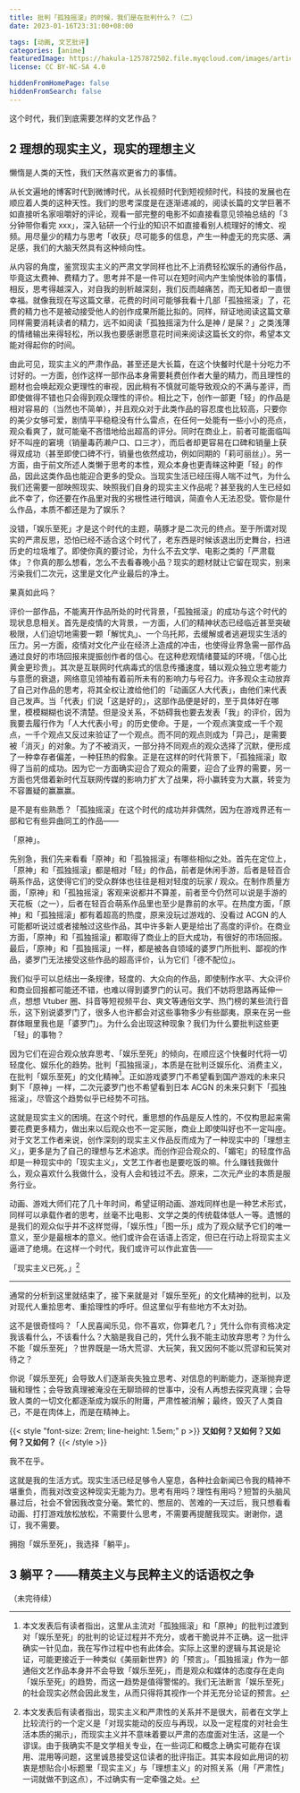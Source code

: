 ```yaml
---
title: 批判「孤独摇滚」的时候，我们是在批判什么？（二）
date: 2023-01-16T23:31:00+08:00

tags: [动画, 文艺批评]
categories: [anime]
featuredImage: https://hakula-1257872502.file.myqcloud.com/images/article-covers/btr.webp
license: CC BY-NC-SA 4.0

hiddenFromHomePage: false
hiddenFromSearch: false
---
```


这个时代，我们到底需要怎样的文艺作品？

<!--more-->

## 2 理想的现实主义，现实的理想主义

懒惰是人类的天性，我们天然喜欢更省力的事情。

从长文遍地的博客时代到微博时代，从长视频时代到短视频时代，科技的发展也在顺应着人类的这种天性。我们的思考深度是在逐渐递减的，阅读长篇的文学巨著不如直接听名家咀嚼好的评论，观看一部完整的电影不如直接看意见领袖总结的「3 分钟带你看完 xxx」，深入钻研一个行业的知识不如直接看别人梳理好的博文、视频。用尽量少的精力与思考「收获」尽可能多的信息，产生一种虚无的充实感、满足感，我们的大脑天然具有这种倾向性。

从内容的角度，鉴赏现实主义的严肃文学同样也比不上消费轻松娱乐的通俗作品，毕竟这太费神、费精力了。思考并不是一件可以在短时间内产生愉悦体验的事情，相反，思考得越深入，对自我的剖析越深刻，我们反而越痛苦，而无知者却一直很幸福。就像我现在写这篇文章，花费的时间可能够我看十几部「孤独摇滚」了，花费的精力也不是被动接受他人的创作成果所能比拟的。同样，辩证地阅读这篇文章同样需要消耗读者的精力，远不如阅读「孤独摇滚为什么是神 / 是屎？」之类浅薄的情绪输出来得轻松，所以我也要感谢愿意花时间来阅读这篇长文的你，希望本文能对得起你的时间。

由此可见，现实主义的严肃作品，甚至还是大长篇，在这个快餐时代是十分吃力不讨好的。一方面，创作这样一部作品本身需要耗费创作者大量的精力，而且理性的题材也会唤起观众更理性的审视，因此稍有不慎就可能导致观众的不满与差评，而即使做得不错也只会得到观众理性的评价。相比之下，创作一部更「轻」的作品是相对容易的（当然也不简单），并且观众对于此类作品的容忍度也比较高，只要你的美少女够可爱，剧情平平稳稳没有什么雷点，在任何一处能有一些小小的亮点，观众看爽了，就可能毫不吝惜地给出超高的评分。同时在商业上，前者可能面临叫好不叫座的窘境（销量毒药濑户口、口三才），而后者却更容易在口碑和销量上获得双成功（甚至即使口碑不行，销量也依然成功，例如同期的「莉可丽丝」）。另一方面，由于前文所述人类懒于思考的本性，观众本身也更青睐这种更「轻」的作品，因此这类作品也能迎合更多的受众。当现实生活已经压得人喘不过气，为什么我们还需要一部映照现实、映照我们自身的现实主义作品呢？甚至我的人生已经如此不幸了，你还要在作品里对我的劣根性进行暗讽，简直令人无法忍受。管你是什么作品，本质不都还是为了娱乐？

没错，「娱乐至死」才是这个时代的主题，萌豚才是二次元的终点。至于所谓对现实的严肃反思，恐怕已经不适合这个时代了，老东西是时候该退出历史舞台，扫进历史的垃圾堆了。即使你真的要讨论，为什么不去文学、电影之类的「严肃载体」？你真的那么想看，怎么不去看春晚小品？现实的题材就让它留在现实，别来污染我们二次元，这里是文化产业最后的净土。

果真如此吗？

评价一部作品，不能离开作品所处的时代背景，「孤独摇滚」的成功与这个时代的现状息息相关。首先是疫情的大背景，一方面，人们的精神状态已经临近甚至突破极限，人们迫切地需要一颗「解忧丸」、一个乌托邦，去缓解或者逃避现实生活的压力。另一方面，疫情对文化产业在经济上造成的冲击，也使得业界急需一部作品通过良好的市场回报来提振创作者的信心。在这种悲观情绪蔓延的环境，「信心比黄金更珍贵」。其次是互联网时代病毒式的信息传播速度，辅以观众独立思考能力与意愿的衰退，网络意见领袖有着前所未有的影响力与号召力。许多观众主动放弃了自己对作品的思考，将其全权让渡给他们的「动画区人大代表」，由他们来代表自己发声。当「代表」们说「这是好的」，这部作品便是好的，至于具体好在哪里，模模糊糊也说不清楚。但是没关系，不妨碍我也要去发表「我」的评价，因为我要去履行作为「人大代表小号」的历史使命。于是，一个观点演变成一千个观点，一千个观点又反过来验证了一个观点。而不同的观点则成为「异己」，是需要被「消灭」的对象。为了不被消灭，一部分持不同观点的观众选择了沉默，便形成了一种幸存者偏差，一种狂热的假象。正是在这样的时代背景下，「孤独摇滚」取得了当前的成功。因为它一方面确实迎合了观众的需要，迎合了业界的需要，另一方面也凭借着新时代互联网传媒的影响力扩大了战果，将小赢转变为大赢，转变为不容置疑的赢赢赢。

是不是有些熟悉？「孤独摇滚」在这个时代的成功并非偶然，因为在游戏界还有一部和它有些异曲同工的作品——

「原神」。

先别急，我们先来看看「原神」和「孤独摇滚」有哪些相似之处。首先在定位上，「原神」和「孤独摇滚」都是相对「轻」的作品，前者是休闲手游，后者是轻百合萌系作品，这使得它们的受众群体也往往是相对轻度的玩家 / 观众。在制作质量方面，「原神」和「孤独摇滚」客观来说都并不算差，前者至今仍然可以说是手游的天花板（之一），后者在轻百合萌系作品里也至少是靠前的水平。在热度方面，「原神」和「孤独摇滚」都有着超高的热度，原来没玩过游戏的、没看过 ACGN 的人可能都听说过或者接触过这些作品，其中许多新人更是给出了高度的评价。在商业方面，「原神」和「孤独摇滚」都取得了商业上的巨大成功，有很好的市场回报。最后，「原神」和「孤独摇滚」一样，都是被各自领域的婆罗门所批判、鄙视的作品，婆罗门无法接受这些作品的超高评价，认为它们「德不配位」。

我们似乎可以总结出一条规律，轻度的、大众向的作品，即使制作水平、大众评价和商业回报都可能还不错，也难以得到婆罗门的认可。我们不妨将思路再延伸一点，想想 Vtuber 圈、抖音等短视频平台、爽文等通俗文学、热门榜的某些流行音乐，这下别说婆罗门了，很多人也许都会对这些事物多少有些鄙夷，原来在另一些群体眼里我也是「婆罗门」。为什么会出现这种现象？我们为什么要批判这些更「轻」的事物？

因为它们在迎合观众放弃思考、「娱乐至死」的倾向，在顺应这个快餐时代将一切轻度化、娱乐化的趋势。批判「孤独摇滚」，本质是在批判泛娱乐化、消费主义，在批判「娱乐至死」的文化精神[^1]。正如游戏婆罗门不希望看到国产游戏的未来只剩下「原神」一样，二次元婆罗门也不希望看到日本 ACGN 的未来只剩下「孤独摇滚」，尽管这个趋势似乎已经势不可挡。

这就是现实主义的困境。在这个时代，重思想的作品是反人性的，不仅构思起来需要花费更多精力，做出来以后观众也不一定买账，商业上即使叫好也不一定叫座。对于文艺工作者来说，创作深刻的现实主义作品反而成为了一种现实中的「理想主义」，更多是为了自己的理想与艺术追求。而创作迎合观众的、「媚宅」的轻度作品却是一种现实中的「现实主义」，文艺工作者也是要吃饭的嘛。什么赚钱我做什么，观众喜欢什么我做什么，没有人会和钱过不去。原来，二次元产业的本质是服务行业。

动画、游戏大师们花了几十年时间，希望证明动画、游戏同样也是一种艺术形式，同样可以承载作者的思考，丝毫不比电影、文学之类的传统载体低人一等。遗憾的是我们的观众似乎并不这样觉得，「娱乐性」「图一乐」成为了观众赋予它们的唯一意义，至少是最根本的意义。他们或许会在话语上否定，但已在行动上将现实主义逼进了绝境。在这样一个时代，我们或许可以作此宣告——

「现实主义已死。」[^2]

---

通常的分析到这里就结束了，接下来就是对「娱乐至死」的文化精神的批判，以及对现代人重拾思考、重拾理性的呼吁。但这里似乎有些地方不太对劲。

这不是很奇怪吗？「人民喜闻乐见，你不喜欢，你算老几？」凭什么你有资格决定我该看什么，不该看什么？大脑是我自己的，凭什么我不能主动放弃思考？为什么不能「娱乐至死」？世界既是一场大荒谬、大玩笑，我又因何不能以荒谬和玩笑对待之？

你说「娱乐至死」会导致人们逐渐丧失独立思考、对信息的判断能力，逐渐抛弃逻辑和理性；会导致真理被淹没在无聊琐碎的世事中，没有人再想去探究真理；会导致人类的一切文化都逐渐成为娱乐的附庸，严肃性被消解；最终，毁灭了人类自己，不是在肉体上，而是在精神上。

{{< style "font-size: 2rem; line-height: 1.5em;" p >}} **又如何？又如何？又如何？又如何？** {{< /style >}}

我不在乎。

这就是我的生活方式。现实生活已经足够令人窒息，各种社会新闻已令我的精神不堪重负，而我对改变这种现实无能为力。思考有用吗？理性有用吗？短暂的头脑风暴过后，社会不曾因我改变分毫。繁忙的、憋屈的、苦难的一天过后，我只想看看动画、打打游戏放松放松，不需要什么思考，不需要再提醒我现实。谢谢你，退订，我不需要。

拥抱「娱乐至死」，我选择「躺平」。

## 3 躺平？——精英主义与民粹主义的话语权之争

（未完待续）

[^1]: 本文发表后有读者指出，这里从主流对「孤独摇滚」和「原神」的批判过渡到对「娱乐至死」的批判的论证过程并不充分，或者干脆说并不正确。这一批评确实一针见血，我在写作过程中也有此体会。实际上这里的逻辑与其说是论证，可能更接近于一种类似《美丽新世界》的「预言」。「孤独摇滚」作为一部通俗文艺作品本身并不会导致「娱乐至死」，而是观众和媒体的态度存在走向「娱乐至死」的趋势，而这一趋势是值得警惕的。我们无法断言「娱乐至死」的社会现实必然会因此发生，从而只得将其视作一个并无充分论证的预言。
[^2]: 本文发表后有读者指出，现实主义和严肃性的关系并不是很大，前者在文学上比较流行的一个定义是「对现实能动的反应与再现，以及一定程度的对社会生活本质的揭示」，而现实主义并不意味着要以严肃的态度面对生活，这是一个谬误。由于我确实不是文学相关专业，在一些词汇和概念上确实可能存在误用、混用等问题，这里诚恳接受这位读者的批评指正。其实本段如此用词的初衷是想贴合小标题里「现实主义」与「理想主义」的对照关系（用「严肃性」一词就做不到这点），不过确实有一定牵强之处。
